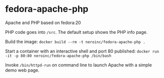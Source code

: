 fedora-apache-php
=================
Apache and PHP based on fedora:20

PHP code goes into `/src`. The default setup shows the PHP info page.

Build the image:
`docker build --rm -t neroinc/fedora-apache-php .`

Start a container with an interactive shell and port 80 published:
`docker run -it -p 80:80 neroinc/fedora-apache-php /bin/bash`

Invoke `/bin/httpd-run` on command line to launch Apache with a simple demo web page.
